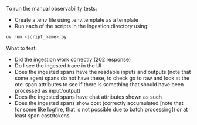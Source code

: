 To run the manual observability tests:
- Create a .env file using .env.template as a template
- Run each of the scripts in the ingestion directory using:
```bash
uv run <script_name>.py
```

What to test:
- Did the ingestion work correctly (202 response)
- Do I see the ingested trace in the UI
- Does the ingested spans have the readable inputs and outputs (note that some agent spans do not have these, to check go to raw and look at the otel span attributes to see if there is something that should have been processed as input/output)
- Does the ingested spans have chat attributes shown as such
- Does the ingested spans show cost (correctly accumulated [note that for some like logfire, that is not possible due to batch processing]) or at least span cost/tokens